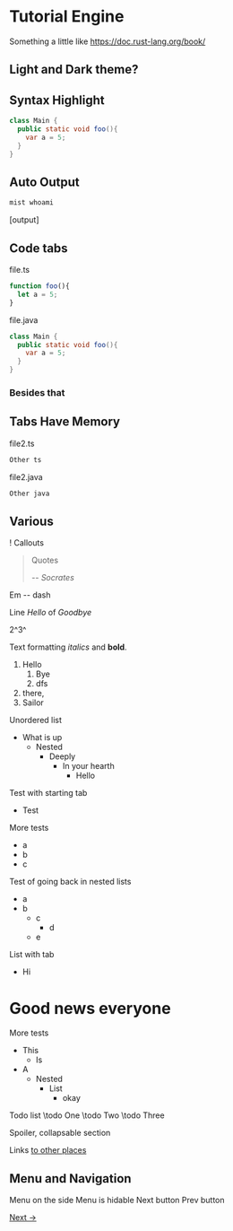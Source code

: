 
# Tutorial Engine

Something a little like https://doc.rust-lang.org/book/

## Light and Dark theme?

## Syntax Highlight
```java
class Main {
  public static void foo(){
    var a = 5;
  }
}
```

## Auto Output

```sh
mist whoami
```
[output]


## Code tabs

file.ts
```typescript
function foo(){
  let a = 5;
}
```
file.java
```java
class Main {
  public static void foo(){
    var a = 5;
  }
}
```

### Besides that

## Tabs Have Memory

file2.ts
```typescript
Other ts
```
file2.java
```java
Other java
```

## Various

! Callouts



> Quotes
>
> -- *Socrates*



Em -- dash

Line *Hello* of *Goodbye*

2^3^

Text formatting *italics* and **bold**.


1. Hello
    1. Bye
    1. dfs
1. there,
1. Sailor

Unordered list
* What is up
  * Nested
    * Deeply
      * In your hearth
        - Hello

Test with starting tab
  * Test

More tests
* a 
* b
* c

Test of going back in nested lists
* a
* b
  * c
    * d
  * e

List with tab
- Hi
# Good news everyone

More tests
- This
  - Is
- A
  - Nested
    - List
      - okay

Todo list
\todo One 
\todo Two 
\todo Three

Spoiler, collapsable section

Links [to other places](https://doc.rust-lang.org/book/#the-rust-programming-language)

## Menu and Navigation
Menu on the side
Menu is hidable
Next button
Prev button


[Next ->](chapter1/index.md)



